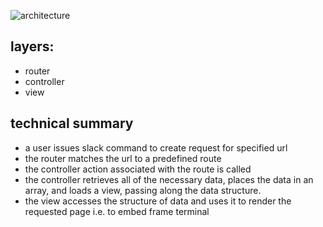 ![architecture](https://raw.githubusercontent.com/dusan-pilot/slack-integration/master/docs/arch.jpeg)

## layers:

- router
- controller
- view


## technical summary

- a user issues slack command to create request for specified url
- the router matches the url to a predefined route
- the controller action associated with the route is called
- the controller retrieves all of the necessary data, places the data in an array, and loads a view, passing along the data structure.
- the view accesses the structure of data and uses it to render the requested page i.e. to embed frame terminal
